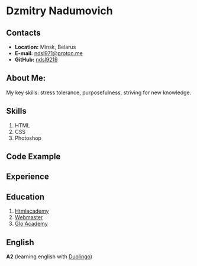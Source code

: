 # Dzmitry Nadumovich

## Contacts
+ **Location:** Minsk, Belarus
+ **E-mail:** ndsl971@proton.me
+ **GitHub:** [ndsl9219](https://github.com/ndsl9219)

## About Me:
My key skills: stress tolerance, purposefulness, striving for new knowledge.

## Skills
1. HTML
2. CSS
3. Photoshop

## Code Example

## Experience

## Education
1. [Htmlacademy](https://htmlacademy.ru/)
2. [Webmaster](https://ias.bsuir.by/course/web-master)
3. [Glo Academy](https://www.youtube.com/watch?v=n9kx5Vk0jgc&list=PL3LQJkGQtzc5G7wIQfVqBMEprmTKZIaXf&ab_channel=GloAcademy)

## English
**A2** (learning english with [Duolingo](https://ru.duolingo.com/))
